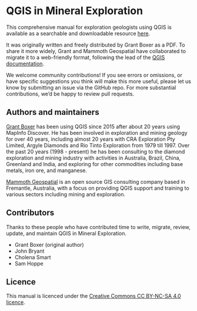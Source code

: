 # QGIS in Mineral Exploration

This comprehensive manual for exploration geologists using QGIS is available as a searchable and downloadable resource [here](https://qgis-mineral-exploration.readthedocs.io/).

It was originally written and freely distributed by Grant Boxer as a PDF. To share it more widely, Grant and Mammoth Geospatial have collaborated to migrate it to a web-friendly format, following the lead of the [QGIS documentation](https://www.qgis.org/en/docs/index.html).

We welcome community contributions! If you see errors or omissions, or have specific suggestions you think will make this more useful, please let us know by submitting an issue via the GitHub repo. For more substantial contributions, we’d be happy to review pull requests.

## Authors and maintainers

[Grant Boxer](https://grantboxer.github.io/) has been using QGIS since 2015 after about 20 years using MapInfo Discover. He has been involved in exploration and mining geology for over 40 years, including almost 20 years with CRA Exploration Pty Limited, Argyle Diamonds and Rio Tinto Exploration from 1979 till 1997. Over the past 20 years (1998 - present) he has been consulting to the diamond exploration and mining industry with activities in Australia, Brazil, China, Greenland and India, and exploring for other commodities including base metals, iron ore, and manganese.

[Mammoth Geospatial](https://mammothgeospatial.com/) is an open source GIS consulting company based in Fremantle, Australia, with a focus on providing QGIS support and training to various sectors including mining and exploration.

## Contributors

Thanks to these people who have contributed time to write, migrate, review, update, and maintain QGIS in Mineral Exploration.

- Grant Boxer (original author)
- John Bryant
- Cholena Smart
- Sam Hoppe

## Licence

This manual is licenced under the [Creative Commons CC BY-NC-SA 4.0 licence](https://creativecommons.org/licenses/by-nc-sa/4.0/deed.en).
